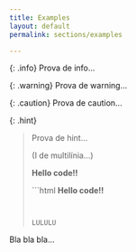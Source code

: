 ```yaml
---
title: Examples
layout: default
permalink: sections/examples

---
```


{: .info}
Prova de info...

{: .warning}
Prova de warning...

{: .caution}
Prova de caution...

{: .hint}
> Prova de hint...
> 
> (I de multilínia...)
>
> <div class="code-example">
> 
> <b>Hello code!!</b>
> 
> </div>
> ```html
> <b>Hello code!!</b>
> 
> ```
> 
> 
> LULULU



Bla bla bla...
